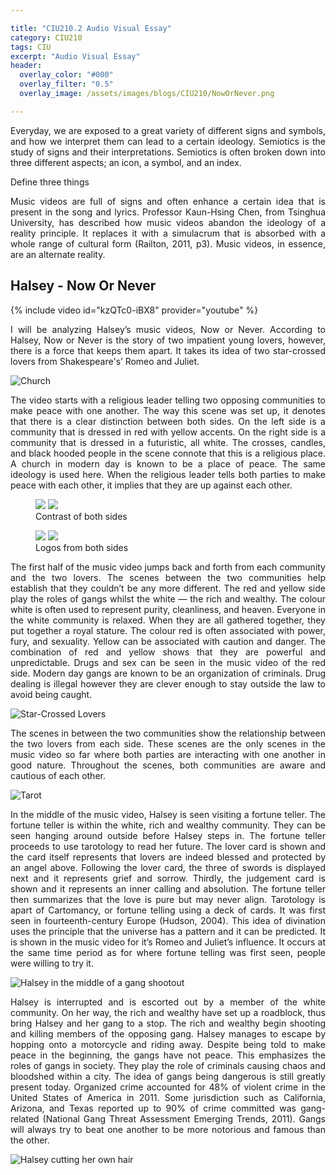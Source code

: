 ```yaml
---

title: "CIU210.2 Audio Visual Essay"
category: CIU210
tags: CIU
excerpt: "Audio Visual Essay"
header:
  overlay_color: "#000"
  overlay_filter: "0.5"
  overlay_image: /assets/images/blogs/CIU210/NowOrNever.png

---
```

<style>
body {
text-align: justify}
</style>

Everyday, we are exposed to a great variety of different signs and symbols, and how we interpret them can lead to a certain ideology. Semiotics is the study of signs and their interpretations. Semiotics is often broken down into three different aspects; an icon, a symbol, and an index. 

Define three things




Music videos are full of signs and often enhance a certain idea that is present in the song and lyrics. Professor Kaun-Hsing Chen, from Tsinghua University, has described how music videos abandon the ideology of a reality principle. It replaces it with a simulacrum that is absorbed with a whole range of cultural form (Railton, 2011, p3).  Music videos, in essence, are an alternate reality.




## Halsey - Now Or Never  
{% include video id="kzQTc0-iBX8" provider="youtube" %}

I will be analyzing Halsey’s music videos, Now or Never. According to Halsey, Now or Never is the story of two impatient young lovers, however, there is a force that keeps them apart. It takes its idea of two star-crossed lovers from Shakespeare's’ Romeo and Juliet.

![Church](/assets/images/blogs/CIU210/Peace.png)


The video starts with a religious leader telling two opposing communities to make peace with one another. The way this scene was set up, it denotes that there is a clear distinction between both sides. On the left side is a community that is dressed in red with yellow accents. On the right side is a community that is dressed in a futuristic, all white. The crosses, candles, and black hooded people in the scene connote that this is a religious place. A church in modern day is known to be a place of peace. The same ideology is used here. When the religious leader tells both parties to make peace with each other, it implies that they are up against each other.  

<figure class="half">
    <a href="/assets/images/blogs/CIU210/Red.png"><img src="/assets/images/blogs/CIU210/Red.png"></a>
    <a href="/assets/images/blogs/CIU210/White.png"><img src="/assets/images/blogs/CIU210/White.png"></a>
    <figcaption>Contrast of both sides</figcaption>
</figure>

<figure class="half">
    <a href="/assets/images/blogs/CIU210/Gang.png"><img src="/assets/images/blogs/CIU210/Gang.png"></a>
    <a href="/assets/images/blogs/CIU210/Royal.png"><img src="/assets/images/blogs/CIU210/Royal.png"></a>
    <figcaption>Logos from both sides</figcaption>
</figure>

The first half of the music video jumps back and forth from each community and the two lovers. The scenes between the two communities help establish that they couldn’t be any more different. The red and yellow side play the roles of gangs whilst the white — the rich and wealthy. The colour white is often used to represent purity, cleanliness, and heaven. Everyone in the white community is relaxed. When they are all gathered together, they put together a royal stature. The colour red is often associated with power, fury, and sexuality. Yellow can be associated with caution and danger. The combination of red and yellow shows that they are powerful and unpredictable. Drugs and sex can be seen in the music video of the red side. Modern day gangs are known to be an organization of criminals. Drug dealing is illegal however they are clever enough to stay outside the law to avoid being caught. 


![Star-Crossed Lovers](/assets/images/blogs/CIU210/Lovers.png)

The scenes in between the two communities show the relationship between the two lovers from each side. These scenes are the only scenes in the music video so far where both parties are interacting with one another in good nature. Throughout the scenes, both communities are aware and cautious of each other. 



![Tarot](/assets/images/blogs/CIU210/Tarot.png)


In the middle of the music video, Halsey is seen visiting a fortune teller. The fortune teller is within the white, rich and wealthy community. They can be seen hanging around outside before Halsey steps in. The fortune teller proceeds to use tarotology to read her future. The lover card is shown and the card itself represents that lovers are indeed blessed and protected by an angel above. Following the lover card, the three of swords is displayed next and it represents grief and sorrow. Thirdly, the judgement card is shown and it represents an inner calling and absolution. The fortune teller then summarizes that the love is pure but may never align. Tarotology is apart of Cartomancy, or fortune telling using a deck of cards. It was first seen in fourteenth-century Europe (Hudson, 2004). This idea of divination uses the principle that the universe has a pattern and it can be predicted. It is shown in the music video for it’s Romeo and Juliet’s influence. It occurs at the same time period as for where fortune telling was first seen, people were willing to try it. 


![Halsey in the middle of a gang shootout](/assets/images/blogs/CIU210/Distress.png)

Halsey is interrupted and is escorted out by a member of the white community. On her way, the rich and wealthy have set up a roadblock, thus bring Halsey and her gang to a stop. The rich and wealthy begin shooting and killing members of the opposing gang. Halsey manages to escape by hopping onto a motorcycle and riding away. Despite being told to make peace in the beginning, the gangs have not peace. This emphasizes the roles of gangs in society. They play the role of criminals causing chaos and bloodshed within a city. The idea of gangs being dangerous is still greatly present today. Organized crime accounted for 48% of violent crime in the United States of America in 2011. Some jurisdiction such as California, Arizona, and Texas reported up to 90% of crime committed was gang-related (National Gang Threat Assessment Emerging Trends, 2011). Gangs will always try to beat one another to be more notorious and famous than the other. 


![Halsey cutting her own hair](/assets/images/blogs/CIU210/Haircut.png)

